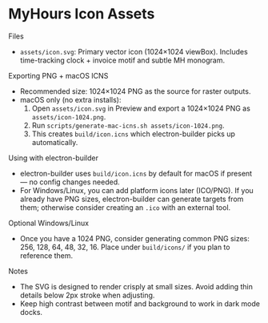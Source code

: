 MyHours Icon Assets
===================

Files
- `assets/icon.svg`: Primary vector icon (1024×1024 viewBox). Includes time-tracking clock + invoice motif and subtle MH monogram.

Exporting PNG + macOS ICNS
- Recommended size: 1024×1024 PNG as the source for raster outputs.
- macOS only (no extra installs):
  1) Open `assets/icon.svg` in Preview and export a 1024×1024 PNG as `assets/icon-1024.png`.
  2) Run `scripts/generate-mac-icns.sh assets/icon-1024.png`.
  3) This creates `build/icon.icns` which electron-builder picks up automatically.

Using with electron-builder
- electron-builder uses `build/icon.icns` by default for macOS if present — no config changes needed.
- For Windows/Linux, you can add platform icons later (ICO/PNG). If you already have PNG sizes, electron-builder can generate targets from them; otherwise consider creating an `.ico` with an external tool.

Optional Windows/Linux
- Once you have a 1024 PNG, consider generating common PNG sizes: 256, 128, 64, 48, 32, 16. Place under `build/icons/` if you plan to reference them.

Notes
- The SVG is designed to render crisply at small sizes. Avoid adding thin details below 2px stroke when adjusting.
- Keep high contrast between motif and background to work in dark mode docks.

